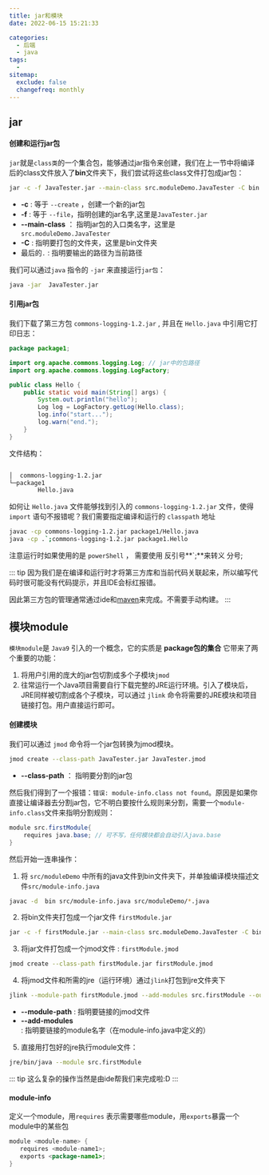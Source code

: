 ```yaml
---
title: jar和模块
date: 2022-06-15 15:21:33

categories:
  - 后端
  - java
tags:
  - 
sitemap:
  exclude: false
  changefreq: monthly
---
```


## jar

#### 创建和运行jar包

`jar`就是`class类`的一个集合包，能够通过jar指令来创建，我们在上一节中将编译后的class文件放入了**bin**文件夹下，我们尝试将这些class文件打包成jar包：

```bash
jar -c -f JavaTester.jar --main-class src.moduleDemo.JavaTester -C bin .
```

-   **-c** : 等于 `--create` ，创建一个新的jar包
-   **-f** : 等于 `--file`，指明创建的jar名字,这里是`JavaTester.jar`
-   **--main-class** ： 指明jar包的入口类名字，这里是`src.moduleDemo.JavaTester`
-   **-C** : 指明要打包的文件夹，这里是bin文件夹
-   最后的`.` : 指明要输出的路径为当前路径

我们可以通过`java` 指令的 `-jar` 来直接运行`jar包`：

```bash
java -jar  JavaTester.jar
```

#### 引用jar包

我们下载了第三方包 `commons-logging-1.2.jar` , 并且在 `Hello.java` 中引用它打印日志：

```java
package package1;

import org.apache.commons.logging.Log; // jar中的包路径
import org.apache.commons.logging.LogFactory;

public class Hello {
    public static void main(String[] args) {
        System.out.println("hello");
        Log log = LogFactory.getLog(Hello.class);
        log.info("start...");
        log.warn("end.");
    }
}
```

文件结构：
```bash

│  commons-logging-1.2.jar
└─package1
        Hello.java
```

如何让 `Hello.java` 文件能够找到引入的 `commons-logging-1.2.jar` 文件，使得 `import` 语句不报错呢？我们需要指定编译和运行的 `classpath` 地址

```bash
javac -cp commons-logging-1.2.jar package1/Hello.java
java -cp .`;commons-logging-1.2.jar package1.Hello  
```

注意运行时如果使用的是 `powerShell` ， 需要使用 反引号**`;**来转义 分号;

::: tip
因为我们是在编译和运行时才将第三方库和当前代码关联起来，所以编写代码时很可能没有代码提示，并且IDE会标红报错。

因此第三方包的管理通常通过ide和[maven](/java/170.maven.html)来完成。不需要手动构建。
:::

## 模块module

`模块module`是 `Java9` 引入的一个概念，它的实质是 **package包的集合** 它带来了两个重要的功能：
1.  将用户引用的庞大的jar包切割成多个子模块`jmod`
2.  往常运行一个Java项目需要自行下载完整的JRE运行环境。引入了模块后，JRE同样被切割成各个子模块，可以通过 `jlink` 命令将需要的JRE模块和项目链接打包。用户直接运行即可。

#### 创建模块

我们可以通过 `jmod` 命令将一个jar包转换为jmod模块。

```bash
jmod create --class-path JavaTester.jar JavaTester.jmod
```

-   **--class-path** ： 指明要分割的jar包

然后我们得到了一个报错：`错误: module-info.class not found`。原因是如果你直接让编译器去分割jar包，它不明白要按什么规则来分割，需要一个`module-info.class`文件来指明分割规则：

```java
module src.firstModule{
    requires java.base; // 可不写，任何模块都会自动引入java.base    
}
```

然后开始一连串操作：

1.  将 `src/moduleDemo` 中所有的java文件到bin文件夹下，并单独编译模块描述文件`src/module-info.java`

```bash
javac -d  bin src/module-info.java src/moduleDemo/*.java
```

2.  将bin文件夹打包成一个jar文件 `firstModule.jar`

```bash
jar -c -f firstModule.jar --main-class src.moduleDemo.JavaTester -C bin .
```

3.  将jar文件打包成一个jmod文件 : `firstModule.jmod`

```bash
jmod create --class-path firstModule.jar firstModule.jmod
```

4.  将jmod文件和所需的jre（运行环境）通过`jlink`打包到jre文件夹下

```bash
jlink --module-path firstModule.jmod --add-modules src.firstModule --output jre/
```

-   **--module-path** : 指明要链接的jmod文件
-   **--add-modules** : 指明要链接的module名字（在module-info.java中定义的）

5.  直接用打包好的jre执行module文件：

```bash
jre/bin/java --module src.firstModule        
```

::: tip
这么复杂的操作当然是由ide帮我们来完成啦:D
:::

#### module-info

定义一个module，用`requires` 表示需要哪些module，用`exports`暴露一个module中的某些包

```java
module <module-name> {
   requires <module-name1>;
   exports <package-name1>;
}
```
